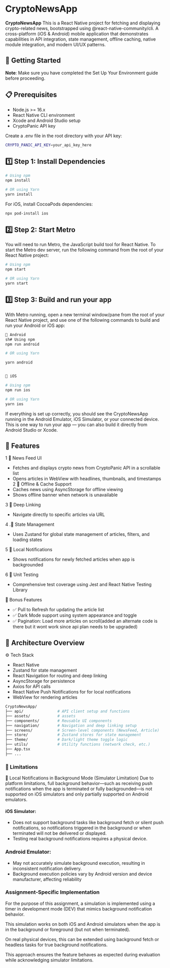 # CryptoNewsApp


**CryptoNewsApp** This is a React Native project for fetching and displaying crypto-related news, bootstrapped using @react-native-community/cli.
A cross-platform (iOS & Android) mobile application that demonstrates capabilities in API integration, state management, offline caching, native module integration, and modern UI/UX patterns.

## 🚀 Getting Started

 **Note**: Make sure you have completed the Set Up Your Environment guide before proceeding.


## 📋 Prerequisites
- Node.js >= 16.x
- React Native CLI environment
- Xcode and Android Studio setup
- CryptoPanic API key

Create a .env file in the root directory with your API key:

```bash 
CRYPTO_PANIC_API_KEY=your_api_key_here
```

## 1️⃣ Step 1: Install Dependencies
```bash
# Using npm
npm install

# OR using Yarn
yarn install
```
For iOS, install CocoaPods dependencies:

```bash
npx pod-install ios
```

## 2️⃣ Step 2: Start Metro
You will need to run Metro, the JavaScript build tool for React Native.
To start the Metro dev server, run the following command from the root of your React Native project:
```bash
# Using npm
npm start

# OR using Yarn
yarn start
```

## 3️⃣ Step 3: Build and run your app

With Metro running, open a new terminal window/pane from the root of your React Native project, and use one of the following commands to build and run your Android or iOS app:

```bash
🤖 Android
sh# Using npm
npm run android

# OR using Yarn

yarn android


🍎 iOS

# Using npm
npm run ios

# OR using Yarn
yarn ios
```

If everything is set up correctly, you should see the CryptoNewsApp running in the Android Emulator, iOS Simulator, or your connected device.
This is one way to run your app — you can also build it directly from Android Studio or Xcode.

## 🚀 Features
1  📰 News Feed UI

- Fetches and displays crypto news from CryptoPanic API in a scrollable list
- Opens articles in WebView with headlines, thumbnails, and timestamps
2 📱 Offline & Cache Support
- Caches news using AsyncStorage for offline viewing
- Shows offline banner when network is unavailable

3 🔗 Deep Linking
- Navigate directly to specific articles via URL

4 .🧠 State Management
- Uses Zustand for global state management of articles, filters, and loading states

5 🔔 Local Notifications
- Shows notifications for newly fetched articles when app is backgrounded

6 🧪 Unit Testing
- Comprehensive test coverage using Jest and React Native Testing Library

🎁 Bonus Features
- ✅ Pull to Refresh for updating the article list
- ✅ Dark Mode support using system appearance and toggle
- ✅ Pagination: Load more articles on scroll(added an alternate code is there but it wont work since api plan needs to be upgraded)

## 🧱 Architecture Overview
⚙️ Tech Stack

- React Native
- Zustand for state management
- React Navigation for routing and deep linking
- AsyncStorage for persistence
- Axios for API calls
- React Native Push Notifications for for local notifications
- WebView for rendering articles

```bash
CryptoNewsApp/
├── api/               # API client setup and functions
├── assets/            # assets
├── components/        # Reusable UI components
├── navigation/        # Navigation and deep linking setup
├── screens/           # Screen-level components (NewsFeed, Article)
├── store/             # Zustand stores for state management
├── theme/             # Dark/light theme toggle logic
├── utils/             # Utility functions (network check, etc.)
├── App.tsx
├── ...
```

### 🚨 Limitations
🔹 Local Notifications in Background Mode (Simulator Limitation)
Due to platform limitations, full background behavior—such as receiving push notifications when the app is terminated or fully backgrounded—is not supported on iOS simulators and only partially supported on Android emulators.

#### iOS Simulator:
- Does not support background tasks like background fetch or silent push notifications, so notifications triggered in the background or when terminated will not be delivered or displayed.
- Testing real background notifications requires a physical device.

### Android Emulator:
- May not accurately simulate background execution, resulting in inconsistent notification delivery.
- Background execution policies vary by Android version and device manufacturer, affecting reliability

### Assignment-Specific Implementation

For the purpose of this assignment, a simulation is implemented using a timer in development mode (DEV) that mimics background notification behavior.

This simulation works on both iOS and Android simulators when the app is in the background or foreground (but not when terminated).

On real physical devices, this can be extended using background fetch or headless tasks for true background notifications.

This approach ensures the feature behaves as expected during evaluation while acknowledging simulator limitations.

